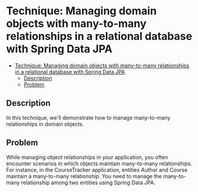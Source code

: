 # Technique: Managing domain objects with many-to-many relationships in a relational database with Spring Data JPA

- [Technique: Managing domain objects with many-to-many relationships in a relational database with Spring Data JPA](#technique-managing-domain-objects-with-many-to-many-relationships-in-a-relational-database-with-spring-data-jpa)
  - [Description](#description)
  - [Problem](#problem)

## Description
In this technique, we'll demonstrate how to manage many-to-many relationships in domain objects.

## Problem
While managing object relationships in your application, you often encounter scenarios in which objects maintain many-to-many relationships.
For instance, in the CourseTracker application, entities Author and Course maintain a many-to-many relationship.
You need to manage the many-to-many relationship among two entities using Spring Data JPA.